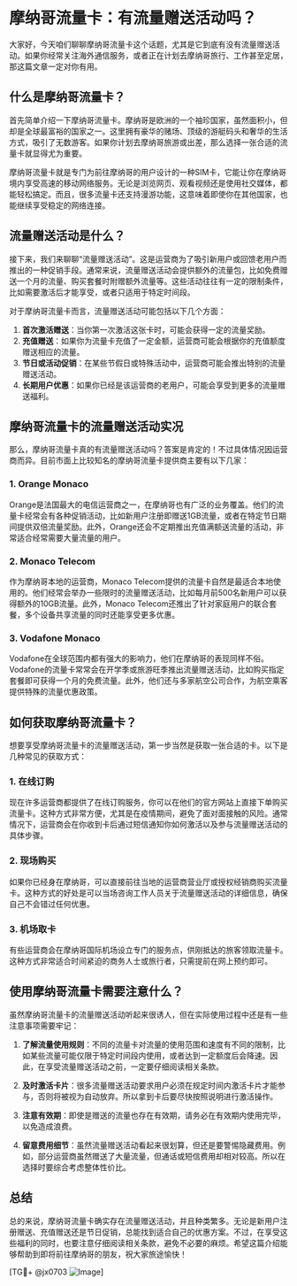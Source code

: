 # 摩纳哥流量卡：有流量赠送活动吗？

大家好，今天咱们聊聊摩纳哥流量卡这个话题，尤其是它到底有没有流量赠送活动。如果你经常关注海外通信服务，或者正在计划去摩纳哥旅行、工作甚至定居，那这篇文章一定对你有用。

## 什么是摩纳哥流量卡？

首先简单介绍一下摩纳哥流量卡。摩纳哥是欧洲的一个袖珍国家，虽然面积小，但却是全球最富裕的国家之一。这里拥有豪华的赌场、顶级的游艇码头和奢华的生活方式，吸引了无数游客。如果你计划去摩纳哥旅游或出差，那么选择一张合适的流量卡就显得尤为重要。

摩纳哥流量卡就是专门为前往摩纳哥的用户设计的一种SIM卡，它能让你在摩纳哥境内享受高速的移动网络服务。无论是浏览网页、观看视频还是使用社交媒体，都能轻松搞定。而且，很多流量卡还支持漫游功能，这意味着即使你在其他国家，也能继续享受稳定的网络连接。

## 流量赠送活动是什么？

接下来，我们来聊聊“流量赠送活动”。这是运营商为了吸引新用户或回馈老用户而推出的一种促销手段。通常来说，流量赠送活动会提供额外的流量包，比如免费赠送一个月的流量、购买套餐时附赠额外流量等。这些活动往往有一定的限制条件，比如需要激活后才能享受，或者只适用于特定时间段。

对于摩纳哥流量卡而言，流量赠送活动可能包括以下几个方面：

1. **首次激活赠送**：当你第一次激活这张卡时，可能会获得一定的流量奖励。
2. **充值赠送**：如果你为流量卡充值了一定金额，运营商可能会根据你的充值额度赠送相应的流量。
3. **节日或活动促销**：在某些节假日或特殊活动中，运营商可能会推出特别的流量赠送活动。
4. **长期用户优惠**：如果你已经是该运营商的老用户，可能会享受到更多的流量赠送福利。

## 摩纳哥流量卡的流量赠送活动实况

那么，摩纳哥流量卡真的有流量赠送活动吗？答案是肯定的！不过具体情况因运营商而异。目前市面上比较知名的摩纳哥流量卡提供商主要有以下几家：

### 1. **Orange Monaco**
Orange是法国最大的电信运营商之一，在摩纳哥也有广泛的业务覆盖。他们的流量卡经常会有各种促销活动，比如新用户注册即赠送1GB流量，或者在特定节日期间提供双倍流量奖励。此外，Orange还会不定期推出充值满额送流量的活动，非常适合经常需要大量流量的用户。

### 2. **Monaco Telecom**
作为摩纳哥本地的运营商，Monaco Telecom提供的流量卡自然是最适合本地使用的。他们经常会举办一些限时的流量赠送活动，比如每月前500名新用户可以获得额外的10GB流量。此外，Monaco Telecom还推出了针对家庭用户的联合套餐，多个设备共享流量的同时还能享受更多优惠。

### 3. **Vodafone Monaco**
Vodafone在全球范围内都有强大的影响力，他们在摩纳哥的表现同样不俗。Vodafone的流量卡常常会在开学季或旅游旺季推出流量赠送活动，比如购买指定套餐即可获得一个月的免费流量。此外，他们还与多家航空公司合作，为航空乘客提供特殊的流量优惠政策。

## 如何获取摩纳哥流量卡？

想要享受摩纳哥流量卡的流量赠送活动，第一步当然是获取一张合适的卡。以下是几种常见的获取方式：

### 1. 在线订购
现在许多运营商都提供了在线订购服务，你可以在他们的官方网站上直接下单购买流量卡。这种方式非常方便，尤其是在疫情期间，避免了面对面接触的风险。通常情况下，运营商会在你收到卡后通过短信通知你如何激活以及参与流量赠送活动的具体步骤。

### 2. 现场购买
如果你已经身在摩纳哥，可以直接前往当地的运营商营业厅或授权经销商购买流量卡。这种方式的好处是可以当场咨询工作人员关于流量赠送活动的详细信息，确保自己不会错过任何优惠。

### 3. 机场取卡
有些运营商会在摩纳哥国际机场设立专门的服务点，供刚抵达的旅客领取流量卡。这种方式非常适合时间紧迫的商务人士或旅行者，只需提前在网上预约即可。

## 使用摩纳哥流量卡需要注意什么？

虽然摩纳哥流量卡的流量赠送活动听起来很诱人，但在实际使用过程中还是有一些注意事项需要牢记：

1. **了解流量使用规则**：不同的流量卡对流量的使用范围和速度有不同的限制，比如某些流量可能仅限于特定时间段内使用，或者达到一定额度后会降速。因此，在享受流量赠送活动之前，一定要仔细阅读相关条款。

2. **及时激活卡片**：很多流量赠送活动要求用户必须在规定时间内激活卡片才能参与，否则将被视为自动放弃。所以拿到卡后要尽快按照说明进行激活操作。

3. **注意有效期**：即使是赠送的流量也存在有效期，请务必在有效期内使用完毕，以免造成浪费。

4. **留意费用细节**：虽然流量赠送活动看起来很划算，但还是要警惕隐藏费用。例如，部分运营商虽然赠送了大量流量，但通话或短信费用却相对较高。所以在选择时要综合考虑整体性价比。

## 总结

总的来说，摩纳哥流量卡确实存在流量赠送活动，并且种类繁多。无论是新用户注册赠送、充值赠送还是节日促销，总能找到适合自己的优惠方案。不过，在享受这些福利的同时，也要注意仔细阅读相关条款，避免不必要的麻烦。希望这篇介绍能够帮助到即将前往摩纳哥的朋友，祝大家旅途愉快！

[TG💪+ @jx0703 ![Image](https://github.com/user-attachments/assets/dbca1d08-cadb-493c-b0ec-ad6f7a83f270)]